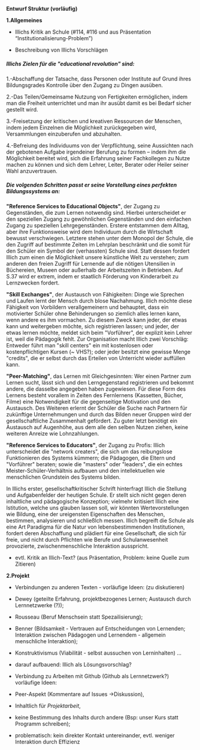 **Entwurf Struktur (vorläufig)**

**1.Allgemeines**

- Illichs Kritik an Schule
(#114, #116 und aus Präsentation “Institutionalisierung-Problem”)

- Beschreibung von Illichs Vorschlägen  

##### Illichs Zielen für die "educational revolution" sind:
1.-Abschaffung der Tatsache, dass Personen oder Institute auf Grund ihres Bildungsgrades Kontrolle über den Zugang zu Dingen ausüben.

2.-Das Teilen/Gemeinsame Nutzung von Fertigkeiten ermöglichen, indem man die Freiheit unterrichtet und man ihr ausübt damit es  bei Bedarf sicher gestellt wird.

3.-Freisetzung der kritischen und kreativen Ressourcen der Menschen, indem jedem Einzelnen die Möglichkeit zurückgegeben wird, Versammlungen einzuberufen und abzuhalten.

4.-Befreiung des Individuums von der Verpflichtung, seine Aussichten nach der gebotenen Aufgabe irgendeiner Berufung zu formen – indem ihm die Möglichkeit bereitet wird, sich die Erfahrung seiner Fachkollegen zu Nutze machen zu können und sich dem Lehrer, Leiter, Berater oder Heiler seiner Wahl anzuvertrauen.

##### Die volgenden Schritten passt er seine Vorstellung eines perfekten Bildungssystems an:

**"Reference Services to Educational Objects"**, der Zugang zu Gegenständen, die zum Lernen notwendig sind.
Hierbei unterscheidet er den speziellen Zugang zu gewöhnlichen Gegenständen und den einfachen Zugang zu speziellen Lehrgegenständen.
 Erstere entstammen dem Alltag, aber ihre Funktionsweise wird dem Individuum durch die Wirtschaft bewusst verschwiegen.
 Letztere stehen unter dem Monopol der Schule, die den Zugriff auf bestimmte Zeiten im Lehrplan beschränkt und die somit für den Schüler ein Symbol der (verhassten) Schule sind.
Statt dessen fordert Illich zum einen die Möglichkeit unsere künstliche Welt zu verstehen; zum anderen den freien Zugriff für Lernende auf die nötigen Utensilien in Büchereien, Museen oder außerhalb der Arbeitszeiten in Betrieben.
 Auf S.37 wird er extrem, indem er staatlich Förderung von Kinderarbeit zu Lernzwecken fordert.

**"Skill Exchanges"**, der Austausch von Fähigkeiten: Dinge wie Sprechen und Laufen lernt der Mensch durch blose Nachahmung.
 Illich möchte diese Fähigkeit von Vorbildern verallgemeinern und behauptet, dass ein motivierter Schüler ohne Behinderungen so ziemlich alles lernen kann, wenn andere es ihm vormachen.
  Zu diesem Zweck kann jeder, der etwas kann und weitergeben möchte, sich registrieren lassen; und jeder, der etwas lernen möchte, meldet sich beim "Vorführer", der explizit kein Lehrer ist, weil die Pädagogik fehlt.
   Zur Organisation macht Illich zwei Vorschläg: Entweder führt man "skill centers" ein mit kostenlosen oder kostenpflichtigen Kursen (~ VHS?);
oder jeder besitzt eine gewisse Menge "credits", die er selbst durch das Erteilen von Unterricht wieder auffüllen kann.

**"Peer-Matching"**, das Lernen mit Gleichgesinnten: Wer einen Partner zum Lernen sucht, lässt sich und den Lerngegenstand registrieren und bekommt andere, die dasselbe angegeben haben zugewiesen.
 Für diese Form des Lernens besteht vorallem in Zeiten des Fernlernens (Kassetten, Bücher, Filme) eine Notwendigkeit für die gegenseitige Motivation und den Austausch.
 Des Weiteren erlernt der Schüler die Suche nach Partnern für zukünftige Unternehmungen und durch das Bilden neuer Gruppen wird der gesellschaftliche Zusammenhalt gefördert.
 Zu guter letzt benötigt ein Austausch auf Augenhöhe, aus dem alle den selben Nutzen ziehen, keine weiteren Anreize wie Lohnzahlungen.

**"Reference Services to Educators"**, der Zugang zu Profis:
Illich unterscheidet die "network creaters", die sich um das reibungslose Funktionieren des Systems kümmern; die Pädagogen, die Eltern und "Vorführer" beraten; sowie die "masters" oder "leaders", die ein echtes Meister-Schüler-Verhältnis aufbauen und den intellektuellen wie menschlichen Grundstein des Systems bilden.

In Illichs erster, gesellschaftkritischer Schrift hinterfragt Illich die Stellung und Aufgabenfelder der heutigen Schule.
Er stellt sich nicht gegen deren inhaltliche und pädagogische Konzeption;
vielmehr kritisiert Illich eine Istitution, welche uns glauben lassen soll, wir könnten Wertevorstellungen wie Bildung, eine der ureigensten Eigenschaften des Menschen, bestimmen, analysieren und schließlch messen.
Illich begreift die Schule als eine Art Paradigma für die Natur von lebensbestimmenden Institutionen, fordert deren Abschaffung und plädiert für eine Gesellschaft, die sich für freie, und nicht durch Pflichten wie Berufe und Schulanwesenheit provozierte, zwischenmenschliche Interaktion ausspricht.

- evtl. Kritik an Illich-Text? (aus Präsentation, Problem: keine Quelle zum Zitieren)

**2.Projekt**

- Verbindungen zu anderen Texten -
vorläufige Ideen: (zu diskutieren)
 - Dewey (geteilte Erfahrung, projektbezogenes Lernen; Austausch durch Lernnetzwerke (?));
 - Rousseau (Beruf Menschsein statt Spezailisierung);
 - Benner (Bildsamkeit - Vertrauen auf Entscheidungen von Lernenden; Interaktion zwischen Pädagogen und Lernendem - allgemein menschliche Interaktion);
 - Konstruktivismus (Viabilität - selbst aussuchen von Lerninhalten)
...

- darauf aufbauend: Illich als Lösungsvorschlag?

- Verbindung zu Arbeiten mit Github
(Github als Lernnetzwerk?)
vorläufige Ideen:
 - Peer-Aspekt (Kommentare auf Issues ->Diskussion),
 - Inhaltlich für *Projektarbeit*,
 - keine Bestimmung des Inhalts durch andere (Bsp: unser Kurs statt Programm schreiben);
 - problematisch: kein direkter Kontakt untereinander, evtl. weniger Interaktion durch Effizienz
